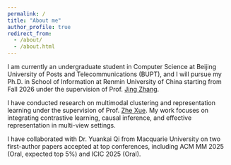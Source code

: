 ```yaml
---
permalink: /
title: "About me"
author_profile: true
redirect_from: 
  - /about/
  - /about.html
---
```


I am currently an undergraduate student in Computer Science at Beijing University of Posts and Telecommunications (BUPT), and I will pursue my Ph.D. in School of Information at Renmin University of China starting from Fall 2026 under the supervision of Prof. [Jing Zhang](https://xiaojingzi.github.io/).

I have conducted research on multimodal clustering and representation learning under the supervision of Prof. [Zhe Xue](https://teacher.bupt.edu.cn/xuezhe/zh_CN/index.htm). My work focuses on integrating contrastive learning, causal inference, and effective representation in multi-view settings.

I have collaborated with Dr. Yuankai Qi from Macquarie University on two first-author papers accepted at top conferences, including ACM MM 2025 (Oral, expected top 5%) and ICIC 2025 (Oral).

